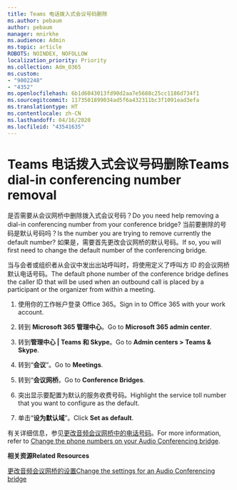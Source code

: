 ```yaml
---
title: Teams 电话拨入式会议号码删除
ms.author: pebaum
author: pebaum
manager: mnirkhe
ms.audience: Admin
ms.topic: article
ROBOTS: NOINDEX, NOFOLLOW
localization_priority: Priority
ms.collection: Adm_O365
ms.custom:
- "9002248"
- "4352"
ms.openlocfilehash: 6b1d6043013fd90d2aa7e5688c25cc1186d734f1
ms.sourcegitcommit: 1173501899034ad5f6a432311bc3f1091ead3efa
ms.translationtype: HT
ms.contentlocale: zh-CN
ms.lasthandoff: 04/16/2020
ms.locfileid: "43541635"
---
```

# <a name="teams-dial-in-conferencing-number-removal"></a><span data-ttu-id="01fe9-102">Teams 电话拨入式会议号码删除</span><span class="sxs-lookup"><span data-stu-id="01fe9-102">Teams dial-in conferencing number removal</span></span>

<span data-ttu-id="01fe9-103">是否需要从会议网桥中删除拨入式会议号码？</span><span class="sxs-lookup"><span data-stu-id="01fe9-103">Do you need help removing a dial-in conferencing number from your conference bridge?</span></span> <span data-ttu-id="01fe9-104">当前要删除的号码是默认号码吗？</span><span class="sxs-lookup"><span data-stu-id="01fe9-104">Is the number you are trying to remove currently the default number?</span></span> <span data-ttu-id="01fe9-105">如果是，需要首先更改会议网桥的默认号码。</span><span class="sxs-lookup"><span data-stu-id="01fe9-105">If so, you will first need to change the default number of the conferencing bridge.</span></span>

<span data-ttu-id="01fe9-106">当与会者或组织者从会议中发出出站呼叫时，将使用定义了呼叫方 ID 的会议网桥默认电话号码。</span><span class="sxs-lookup"><span data-stu-id="01fe9-106">The default phone number of the conference bridge defines the caller ID that will be used when an outbound call is placed by a participant or the organizer from within a meeting.</span></span>

1. <span data-ttu-id="01fe9-107">使用你的工作帐户登录 Office 365。</span><span class="sxs-lookup"><span data-stu-id="01fe9-107">Sign in to Office 365 with your work account.</span></span>

2. <span data-ttu-id="01fe9-108">转到 **Microsoft 365 管理中心**。</span><span class="sxs-lookup"><span data-stu-id="01fe9-108">Go to **Microsoft 365 admin center**.</span></span>

3. <span data-ttu-id="01fe9-109">转到**管理中心 | Teams 和 Skype**。</span><span class="sxs-lookup"><span data-stu-id="01fe9-109">Go to **Admin centers > Teams & Skype**.</span></span>

4. <span data-ttu-id="01fe9-110">转到“**会议**”。</span><span class="sxs-lookup"><span data-stu-id="01fe9-110">Go to **Meetings**.</span></span>

5. <span data-ttu-id="01fe9-111">转到“**会议网桥**。</span><span class="sxs-lookup"><span data-stu-id="01fe9-111">Go to **Conference Bridges**.</span></span>

6. <span data-ttu-id="01fe9-112">突出显示要配置为默认的服务收费号码。</span><span class="sxs-lookup"><span data-stu-id="01fe9-112">Highlight the service toll number that you want to configure as the default.</span></span>

7. <span data-ttu-id="01fe9-113">单击“**设为默认域**”。</span><span class="sxs-lookup"><span data-stu-id="01fe9-113">Click **Set as default**.</span></span>

<span data-ttu-id="01fe9-114">有关详细信息，参见[更改音频会议网桥中的电话号码](https://docs.microsoft.com/microsoftteams/change-the-phone-numbers-on-your-audio-conferencing-bridge)。</span><span class="sxs-lookup"><span data-stu-id="01fe9-114">For more information, refer to [Change the phone numbers on your Audio Conferencing bridge](https://docs.microsoft.com/microsoftteams/change-the-phone-numbers-on-your-audio-conferencing-bridge).</span></span>

<span data-ttu-id="01fe9-115">**相关资源**</span><span class="sxs-lookup"><span data-stu-id="01fe9-115">**Related Resources**</span></span>

[<span data-ttu-id="01fe9-116">更改音频会议网桥的设置</span><span class="sxs-lookup"><span data-stu-id="01fe9-116">Change the settings for an Audio Conferencing bridge</span></span>](https://docs.microsoft.com/microsoftteams/change-the-settings-for-an-audio-conferencing-bridge)
